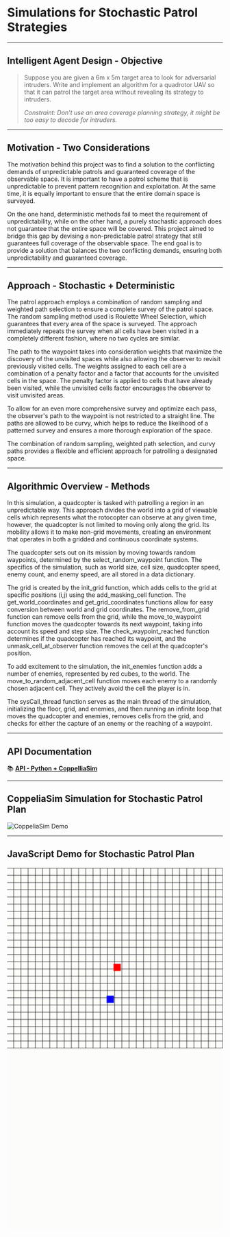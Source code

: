 # Simulations for Stochastic Patrol Strategies

---

## Intelligent Agent Design - Objective 
> Suppose you are given a 6m x 5m target area to look for adversarial intruders. Write and implement an algorithm for a quadrotor UAV so that it can patrol the target area without revealing its strategy to intruders.
>
> *Constraint: Don’t use an area coverage planning strategy, it might be too easy to decode for intruders.*
--- 

## Motivation - Two Considerations

The motivation behind this project was to find a solution to the conflicting demands of unpredictable patrols and guaranteed coverage of the observable space. It is important to have a patrol scheme that is unpredictable to prevent pattern recognition and exploitation. At the same time, it is equally important to ensure that the entire domain space is surveyed.

On the one hand, deterministic methods fail to meet the requirement of unpredictability, while on the other hand, a purely stochastic approach does not guarantee that the entire space will be covered. This project aimed to bridge this gap by devising a non-predictable patrol strategy that still guarantees full coverage of the observable space. The end goal is to provide a solution that balances the two conflicting demands, ensuring both unpredictability and guaranteed coverage.

---
## Approach - Stochastic + Deterministic

The patrol approach employs a combination of random sampling and weighted path selection to ensure a complete survey of the patrol space. The random sampling method used is Roulette Wheel Selection, which guarantees that every area of the space is surveyed. The approach immediately repeats the survey when all cells have been visited in a completely different fashion, where no two cycles are similar.

The path to the waypoint takes into consideration weights that maximize the discovery of the unvisited spaces while also allowing the observer to revisit previously visited cells. The weights assigned to each cell are a combination of a penalty factor and a factor that accounts for the unvisited cells in the space. The penalty factor is applied to cells that have already been visited, while the unvisited cells factor encourages the observer to visit unvisited areas.

To allow for an even more comprehensive survey and optimize each pass, the observer's path to the waypoint is not restricted to a straight line. The paths are allowed to be curvy, which helps to reduce the likelihood of a patterned survey and ensures a more thorough exploration of the space. 

The combination of random sampling, weighted path selection, and curvy paths provides a flexible and efficient approach for patrolling a designated space.

---
## Algorithmic Overview - Methods

In this simulation, a quadcopter is tasked with patrolling a region in an unpredictable way. This approach divides the world into a grid of viewable cells which represents what the rotocopter can observe at any given time, however, the quadcopter is not limited to moving only along the grid. Its mobility allows it to make non-grid movements, creating an environment that operates in both a gridded and continuous coordinate systems.

The quadcopter sets out on its mission by moving towards random waypoints, determined by the select_random_waypoint function. The specifics of the simulation, such as world size, cell size, quadcopter speed, enemy count, and enemy speed, are all stored in a data dictionary. 

The grid is created by the init_grid function, which adds cells to the grid at specific positions (i,j) using the add_masking_cell function. The get_world_coordinates and get_grid_coordinates functions allow for easy conversion between world and grid coordinates. The remove_from_grid function can remove cells from the grid, while the move_to_waypoint function moves the quadcopter towards its next waypoint, taking into account its speed and step size. The check_waypoint_reached function determines if the quadcopter has reached its waypoint, and the unmask_cell_at_observer function removes the cell at the quadcopter's position.

To add excitement to the simulation, the init_enemies function adds a number of enemies, represented by red cubes, to the world. The move_to_random_adjacent_cell function moves each enemy to a randomly chosen adjacent cell. They actively avoid the cell the player is in.

The sysCall_thread function serves as the main thread of the simulation, initializing the floor, grid, and enemies, and then running an infinite loop that moves the quadcopter and enemies, removes cells from the grid, and checks for either the capture of an enemy or the reaching of a waypoint.

---

## API Documentation

📚 **[API - Python + CoppelliaSim](API.md)**

---


## CoppeliaSim Simulation for Stochastic Patrol Plan

![CoppeliaSim Demo](./Assets/coppeliasim-demo.gif)


---


## JavaScript Demo for Stochastic Patrol Plan

[![Demo: Patrol Alone](./Assets/jsdemo-alone.gif)](https://scalemailted.github.io/Stochastic-Patrol-Simulations/WebApp/Patrol-Alone/)
[![Demo: Patrol Adversary](./Assets/jsdemo-adversary.gif)](https://scalemailted.github.io/Stochastic-Patrol-Simulations/WebApp/Patrol-Adversarial/)




